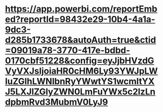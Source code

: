 # https://app.powerbi.com/reportEmbed?reportId=98432e29-10b4-4a1a-9dc3-d285b1733678&autoAuth=true&ctid=09019a78-3770-417e-bdbd-0170cbf51228&config=eyJjbHVzdGVyVXJsIjoiaHR0cHM6Ly93YWJpLWluZGlhLWNlbnRyYWwtYS1wcmltYXJ5LXJlZGlyZWN0LmFuYWx5c2lzLndpbmRvd3MubmV0LyJ9
